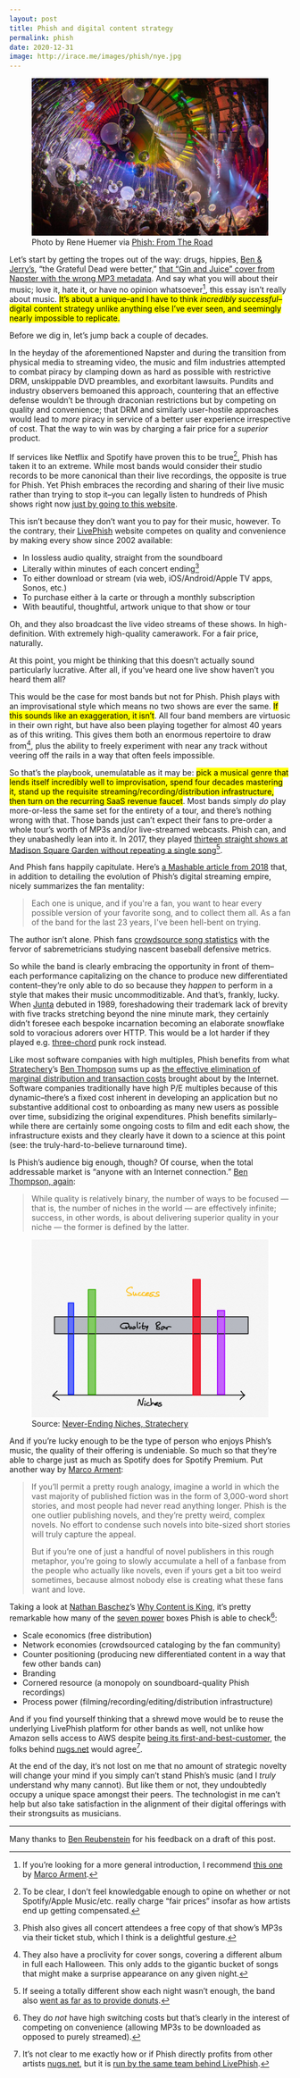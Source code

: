 ```yaml
---
layout: post
title: Phish and digital content strategy
permalink: phish
date: 2020-12-31
image: http://irace.me/images/phish/nye.jpg
---
```


<figure>
  <img src="images/phish/nye.jpg" style="margin-bottom: 0;">
  <figcaption>Photo by Rene Huemer via <a href="https://www.instagram.com/p/BsFl82YnQ37/">Phish: From The Road</a></figcaption>
</figure>

Let’s start by getting the tropes out of the way: drugs, hippies, [Ben & Jerry’s](https://www.benjerry.com/flavors/phish-food-ice-cream), “the Grateful Dead were better,” [that “Gin and Juice” cover from Napster with the wrong MP3 metadata](https://www.austinchronicle.com/music/2000-06-16/77606/). And say what you will about their music; love it, hate it, or have no opinion whatsoever[^1], this essay isn’t really about music. <mark>It’s about a unique–and I have to think <em>incredibly successful</em>–digital content strategy unlike anything else I’ve ever seen, and seemingly nearly impossible to replicate.</mark>

Before we dig in, let’s jump back a couple of decades.

In the heyday of the aforementioned Napster and during the transition from physical media to streaming video, the music and film industries attempted to combat piracy by clamping down as hard as possible with restrictive DRM, unskippable DVD preambles, and exorbitant lawsuits. Pundits and industry observers bemoaned this approach, countering that an effective defense wouldn’t be through draconian restrictions but by competing on quality and convenience; that DRM and similarly user-hostile approaches would lead to _more_ piracy in service of a better user experience irrespective of cost. That the way to win was by charging a fair price for a _superior_ product.

If services like Netflix and Spotify have proven this to be true[^2], Phish has taken it to an extreme. While most bands would consider their studio records to be more canonical than their live recordings, the opposite is true for Phish. Yet Phish embraces the recording and sharing of their live music rather than trying to stop it–you can legally listen to hundreds of Phish shows right now [just by going to this website](http://www.phishtracks.com).

This isn’t because they don’t want you to pay for their music, however. To the contrary, their [LivePhish](https://livephish.com) website competes on quality and convenience by making every show since 2002 available:
* In lossless audio quality, straight from the soundboard
* Literally within minutes of each concert ending[^3]
* To either download or stream (via web, iOS/Android/Apple TV apps, Sonos, etc.)
* To purchase either à la carte or through a monthly subscription
* With beautiful, thoughtful, artwork unique to that show or tour

Oh, and they also broadcast the live video streams of these shows. In high-definition. With extremely high-quality camerawork. For a fair price, naturally.

At this point, you might be thinking that this doesn’t actually sound particularly lucrative. After all, if you’ve heard one live show haven’t you heard them all?

This would be the case for most bands but not for Phish. Phish plays with an improvisational style which means no two shows are ever the same. <mark>If this sounds like an exaggeration, it isn’t</mark>. All four band members are virtuosic in their own right, but have also been playing together for almost 40 years as of this writing. This gives them both an enormous repertoire to draw from[^4], plus the ability to freely experiment with near any track without veering off the rails in a way that often feels impossible.

So that’s the playbook, unemulatable as it may be: <mark> pick a musical genre that lends itself incredibly well to improvisation, spend four decades mastering it, stand up the requisite streaming/recording/distribution infrastructure, then turn on the recurring SaaS revenue faucet</mark>. Most bands simply _do_ play more-or-less the same set for the entirety of a tour, and there’s nothing wrong with that. Those bands just can’t expect their fans to pre-order a whole tour’s worth of MP3s and/or live-streamed webcasts. Phish can, and they unabashedly lean into it. In 2017, they played [thirteen straight shows at Madison Square Garden without repeating a single song](https://www.rollingstone.com/music/music-live-reviews/phishs-bakers-dozen-residency-breaking-down-all-13-blissful-nights-197436/)[^5].

And Phish fans happily capitulate. Here’s [a Mashable article from 2018](https://mashable.com/article/phish-streaming-pioneers-band/) that, in addition to detailing the evolution of Phish’s digital streaming empire, nicely summarizes the fan mentality:
> Each one is unique, and if you're a fan, you want to hear every possible version of your favorite song, and to collect them all. As a fan of the band for the last 23 years, I've been hell-bent on trying.

The author isn’t alone. Phish fans [crowdsource song statistics](https://phish.net/song) with the fervor of sabremetricians studying nascent baseball defensive metrics.

So while the band is clearly embracing the opportunity in front of them–each performance capitalizing on the chance to produce new differentiated content–they’re only able to do so because they _happen_ to perform in a style that makes their music uncommoditizable. And that’s, frankly, lucky. When [Junta](https://en.wikipedia.org/wiki/Junta_(album)) debuted in 1989, foreshadowing their trademark lack of brevity with five tracks stretching beyond the nine minute mark, they certainly didn’t foresee each bespoke incarnation becoming an elaborate snowflake sold to voracious adorers over HTTP. This would be a lot harder if they played e.g. [three-chord](https://en.wikipedia.org/wiki/Three-chord_song) punk rock instead.

Like most software companies with high multiples, Phish benefits from what [Stratechery](https://stratechery.com)’s [Ben Thompson](https://twitter.com/benthompson) sums up as [the effective elimination of marginal distribution and transaction costs](https://stratechery.com/concept/aggregation-theory/distribution-and-transaction-costs/) brought about by the Internet. Software companies traditionally have high P/E multiples because of this dynamic–there’s a fixed cost inherent in developing an application but no substantive additional cost to onboarding as many new users as possible over time, subsidizing the original expenditures. Phish benefits similarly–while there are certainly some ongoing costs to film and edit each show, the infrastructure exists and they clearly have it down to a science at this point (see: the truly-hard-to-believe turnaround time).

Is Phish’s audience big enough, though? Of course, when the total addressable market is “anyone with an Internet connection.” [Ben Thompson, again](https://stratechery.com/2020/never-ending-niches/):
> While quality is relatively binary, the number of ways to be focused — that is, the number of niches in the world — are effectively infinite; success, in other words, is about delivering superior quality in your niche — the former is defined by the latter.

<figure>
  <img src="images/phish/niches.png" style="margin-bottom: 0;">
  <figcaption>Source: <a href="https://stratechery.com/2020/never-ending-niches/">Never-Ending Niches, Stratechery</a></figcaption>
</figure>

And if you’re lucky enough to be the type of person who enjoys Phish’s music, the quality of their offering is undeniable. So much so that they’re able to charge just as much as Spotify does for Spotify Premium. Put another way by [Marco Arment](https://marco.org/2013/04/22/business-of-phish):
> If you’ll permit a pretty rough analogy, imagine a world in which the vast majority of published fiction was in the form of 3,000-word short stories, and most people had never read anything longer. Phish is the one outlier publishing novels, and they’re pretty weird, complex novels. No effort to condense such novels into bite-sized short stories will truly capture the appeal.
>
> But if you’re one of just a handful of novel publishers in this rough metaphor, you’re going to slowly accumulate a hell of a fanbase from the people who actually like novels, even if yours get a bit too weird sometimes, because almost nobody else is creating what these fans want and love.

Taking a look at [Nathan Baschez](http://twitter.com/nbashaw/)’s [Why Content is King](https://divinations.every.to/p/why-content-is-king), it’s pretty remarkable how many of the [seven power](https://www.amazon.com/dp/B01MRLFFQ7/ref=dp-kindle-redirect?_encoding=UTF8&btkr=1) boxes Phish is able to check[^6]:
* Scale economics (free distribution)
* Network economies (crowdsourced cataloging by the fan community)
* Counter positioning (producing new differentiated content in a way that few other bands can)
* Branding
* Cornered resource (a monopoly on soundboard-quality Phish recordings)
* Process power (filming/recording/editing/distribution infrastructure)

And if you find yourself thinking that a shrewd move would be to reuse the underlying LivePhish platform for other bands as well, not unlike how Amazon sells access to AWS despite [being its first-and-best-customer](https://stratechery.com/2017/amazons-new-customer/), the folks behind [nugs.net](https://www.nugs.net) would agree[^7].

At the end of the day, it‘s not lost on me that no amount of strategic novelty will change your mind if you simply can’t stand Phish’s music (and I _truly_ understand why many cannot). But like them or not, they undoubtedly occupy a unique space amongst their peers. The technologist in me can’t help but also take satisfaction in the alignment of their digital offerings with their strongsuits as musicians.

[^1]:	If you’re looking for a more general introduction, I recommend [this one](https://marco.org/2011/05/26/geek-intro-to-phish) by [Marco Arment](https://twitter.com/marcoarment).

[^2]:	To be clear, I don’t feel knowledgable enough to opine on whether or not Spotify/Apple Music/etc. really charge “fair prices” insofar as how artists end up getting compensated.

[^3]:	Phish also gives all concert attendees a free copy of that show’s MP3s via their ticket stub, which I think is a delightful gesture.

[^4]: They also have a proclivity for cover songs, covering a different album in full each Halloween. This only adds to the gigantic bucket of songs that might make a surprise appearance on any given night.

[^5]: If seeing a totally different show each night wasn’t enough, the band also <a href="https://www.jambase.com/article/go-behind-donuts-phish-bakers-dozen-residency-felicia-federal-donuts">went as far as to provide donuts</a>.

[^6]: They do _not_ have high switching costs but that’s clearly in the interest of competing on convenience (allowing MP3s to be downloaded as opposed to purely streamed).

[^7]: It’s not clear to me exactly how or if Phish directly profits from other artists <a href="https://www.nugs.net">nugs.net</a>, but it is <a href="https://www.pollstar.com/article/qs-with-nugsnets-brad-serling-how-streaming-platform-is-adapting-during-coronavirus-crisis-144283">run by the same team behind LivePhish</a>.

---

Many thanks to [Ben Reubenstein](https://twitter.com/benr75) for his feedback on a draft of this post.
